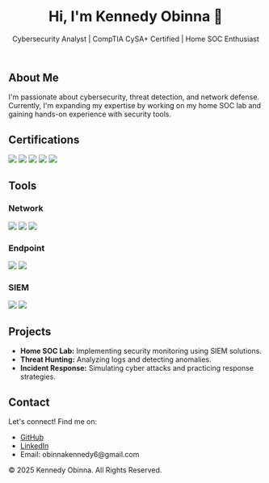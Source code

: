 <!DOCTYPE html>
<html lang="en">
<head>
    <meta charset="UTF-8">
    <meta name="viewport" content="width=device-width, initial-scale=1.0">
    <link rel="stylesheet" href="styles.css">
</head>
<body>
    <header>
        <h1>Hi, I'm Kennedy Obinna 👋</h1>
        <p>Cybersecurity Analyst | CompTIA CySA+ Certified | Home SOC Enthusiast</p>
    </header>
    
<section id="about">
        <h2>About Me</h2>
        <p>I'm passionate about cybersecurity, threat detection, and network defense. Currently, I'm expanding my expertise by working on my home SOC lab and gaining hands-on experience with security tools.</p>
    </section>
    
<section id="certifications">
        <h2>Certifications</h2>
       <div>
            <img src="https://img.shields.io/badge/-CySA%2B-006400?&style=for-the-badge&logo=CompTIA&logoColor=white" />
            <img src="https://img.shields.io/badge/-Security%2B-FF0000?&style=for-the-badge&logo=CompTIA&logoColor=white" />
            <img src="https://img.shields.io/badge/-Network%2B-007ACC?&style=for-the-badge&logo=CompTIA&logoColor=white" /> 
            <img src="https://img.shields.io/badge/-A%2B-4D4D4D?&style=for-the-badge&logo=CompTIA&logoColor=white" />
            <img src="https://img.shields.io/badge/-ISC2%20CC-000080?&style=for-the-badge&logo=ISC2&logoColor=white" />
        </div>
    </section>
    
<section id="tools">
        <h2>Tools</h2>
        <h3>Network</h3>
       <div>
    <img src="https://img.shields.io/badge/-Wireshark-1679A7?&style=for-the-badge&logo=Wireshark&logoColor=white" />
    <img src="https://img.shields.io/badge/-Suricata-EF3B2D?&style=for-the-badge&logo=Suricata&logoColor=white" />
    <img src="https://img.shields.io/badge/-Zeek-777BB4?&style=for-the-badge&logo=Zeek&logoColor=white" />
</div>
        <h3>Endpoint</h3>
        <div>
    <img src="https://img.shields.io/badge/-Microsoft_Defender_for_Endpoint-00A4EF?&style=for-the-badge&logo=Microsoft&logoColor=white" />
    <img src="https://img.shields.io/badge/-Velociraptor-4B275F?&style=for-the-badge&logo=Velociraptor&logoColor=white" />
</div>
        <h3>SIEM</h3>
       <div>
    <img src="https://img.shields.io/badge/-Microsoft_Sentinel-0078D4?&style=for-the-badge&logo=Microsoft&logoColor=white" />
    <img src="https://img.shields.io/badge/-Splunk-000000?&style=for-the-badge&logo=Splunk&logoColor=white" />
</div>
    </section>
    
<section id="projects">
        <h2>Projects</h2>
        <ul>
            <li><strong>Home SOC Lab:</strong> Implementing security monitoring using SIEM solutions.</li>
            <li><strong>Threat Hunting:</strong> Analyzing logs and detecting anomalies.</li>
            <li><strong>Incident Response:</strong> Simulating cyber attacks and practicing response strategies.</li>
        </ul>
    </section>
    
<section id="contact">
        <h2>Contact</h2>
        <p>Let's connect! Find me on:</p>
        <ul>
            <li><a href="https://github.com/[YourGitHub]](https://github.com/Kenobi-lab/Kenobi-lab/blob/main/README.md">GitHub</a></li>
            <li><a href="https://www.linkedin.com/in/kennedy-obinna">LinkedIn</a></li>
            <li>Email: obinnakennedy6@gmail.com</li>
        </ul>
    </section>
    
<footer>
        <p>&copy; 2025 Kennedy Obinna. All Rights Reserved.</p>
    </footer>
</body>
</html>
